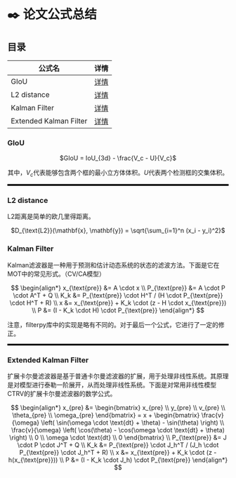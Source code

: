 # ✒️ 论文公式总结

## 目录
<center>

| 公式名 | 详情 |
| ----- | ----- |
| GIoU | [详情](#GIoU) |
| L2 distance | [详情](#L2-distance) |
| Kalman Filter | [详情](#kf) |
| Extended Kalman Filter | [详情](#ekf) |
</center>


<a id="GIoU"></a>
### GIoU
<center>

$GIoU = IoU_{3d} - \frac{V_c - U}{V_c}$

其中，$V_c$代表能够包含两个框的最小立方体体积。$U$代表两个检测框的交集体积。
</center>

<hr style="height: 4px; border: none; background: black;">

<a id="L2-distance"></a>
### L2 distance
L2距离是简单的欧几里得距离。
<center>

$D_{\text{L2}}(\mathbf{x}, \mathbf{y}) = \sqrt{\sum_{i=1}^n (x_i - y_i)^2}$
</center>

<a id="kf"></a>
### Kalman Filter
Kalman滤波器是一种用于预测和估计动态系统的状态的滤波方法。下面是它在MOT中的常见形式。（CV/CA模型）
<center>

$$
\begin{align*}
x_{\text{pre}} &= A \cdot x \\
P_{\text{pre}} &= A \cdot P \cdot A^T + Q \\
K_k &= P_{\text{pre}} \cdot H^T / (H \cdot P_{\text{pre}} \cdot H^T + R) \\
x &= x_{\text{pre}} + K_k \cdot (z - H \cdot x_{\text{pre}}) \\
P &= (I - K_k \cdot H) \cdot P_{\text{pre}}
\end{align*}
$$
</center>
注意，filterpy库中的实现是略有不同的。对于最后一个公式，它进行了一定的修正。


<hr style="height: 4px; border: none; background: black;">

<a id="ekf"></a>
### Extended Kalman Filter
扩展卡尔曼滤波器是基于普通卡尔曼滤波器的扩展，用于处理非线性系统。其原理是对模型进行泰勒一阶展开，从而处理非线性系统。下面是对常用非线性模型CTRV的扩展卡尔曼滤波器的数学公式。
<center>

$$
\begin{align*}
x_{pre} &=
\begin{bmatrix} 
x_{pre} \\ y_{pre} \\ v_{pre} \\ \theta_{pre} \\ \omega_{pre} 
\end{bmatrix} = 
x + 
\begin{bmatrix} 
\frac{v}{\omega} \left( \sin(\omega \cdot \text{dt} + \theta) - \sin(\theta) \right) \\
\frac{v}{\omega} \left( \cos(\theta) - \cos(\omega \cdot \text{dt} + \theta) \right) \\
0 \\
\omega \cdot \text{dt} \\
0
\end{bmatrix} \\
P_{\text{pre}} &= J \cdot P \cdot J^T + Q \\
K_k &= P_{\text{pre}} \cdot J_h^T / (J_h \cdot P_{\text{pre}} \cdot J_h^T + R) \\
x &= x_{\text{pre}} + K_k \cdot (z - h(x_{\text{pre}})) \\
P &= (I - K_k \cdot J_h) \cdot P_{\text{pre}}
\end{align*}
$$
</center>

